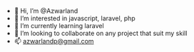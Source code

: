 - 👋 Hi, I’m @Azwarland
- 👀 I’m interested in javascript, laravel, php
- 🌱 I’m currently learning laravel
- 💞️ I’m looking to collaborate on any project that suit my skill
- 📫 azwarlandp@gmail.com

<!---
Azwarland/Azwarland is a ✨ special ✨ repository because its `README.md` (this file) appears on your GitHub profile.
You can click the Preview link to take a look at your changes.
--->
